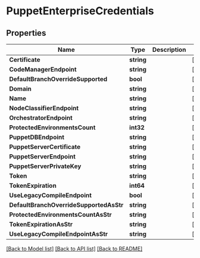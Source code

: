 # PuppetEnterpriseCredentials

## Properties

Name | Type | Description | Notes
------------ | ------------- | ------------- | -------------
**Certificate** | **string** |  | [optional] 
**CodeManagerEndpoint** | **string** |  | [optional] 
**DefaultBranchOverrideSupported** | **bool** |  | [optional] 
**Domain** | **string** |  | [optional] 
**Name** | **string** |  | [optional] 
**NodeClassifierEndpoint** | **string** |  | [optional] 
**OrchestratorEndpoint** | **string** |  | [optional] 
**ProtectedEnvironmentsCount** | **int32** |  | [optional] 
**PuppetDBEndpoint** | **string** |  | [optional] 
**PuppetServerCertificate** | **string** |  | [optional] 
**PuppetServerEndpoint** | **string** |  | [optional] 
**PuppetServerPrivateKey** | **string** |  | [optional] 
**Token** | **string** |  | [optional] 
**TokenExpiration** | **int64** |  | [optional] 
**UseLegacyCompileEndpoint** | **bool** |  | [optional] 
**DefaultBranchOverrideSupportedAsStr** | **string** |  | [optional] 
**ProtectedEnvironmentsCountAsStr** | **string** |  | [optional] 
**TokenExpirationAsStr** | **string** |  | [optional] 
**UseLegacyCompileEndpointAsStr** | **string** |  | [optional] 

[[Back to Model list]](../README.md#documentation-for-models) [[Back to API list]](../README.md#documentation-for-api-endpoints) [[Back to README]](../README.md)


